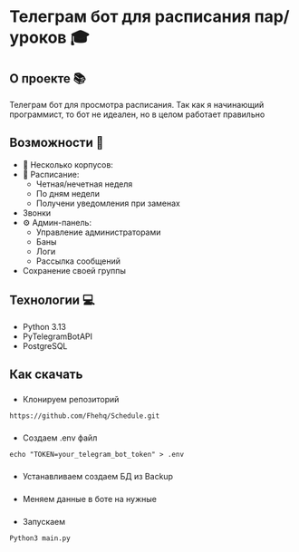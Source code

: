 # Телеграм бот для расписания пар/уроков 🎓
## О проекте 📚
Телеграм бот для просмотра расписания. Так как я начинающий программист, то бот не идеален, но в целом работает правильно 
## Возможности 🚀

- 🏫 Несколько корпусов:
- 📅 Расписание:
  - Четная/нечетная неделя
  - По дням недели
  - Получени уведомления при заменах
- Звонки
- ⚙️ Админ-панель:
  - Управление администраторами
  - Баны
  - Логи
  - Рассылка сообщений
- Сохранение своей группы
  
## Технологии 💻
- Python 3.13
- PyTelegramBotAPI
- PostgreSQL

## Как скачать

###
- Клонируем репозиторий
```
https://github.com/Fhehq/Schedule.git
```
### 
- Создаем .env файл
```
echo "TOKEN=your_telegram_bot_token" > .env
```

###
- Устанавливаем создаем БД из Backup

###
- Меняем данные в боте на нужные

###
- Запускаем 
```
Python3 main.py
```
